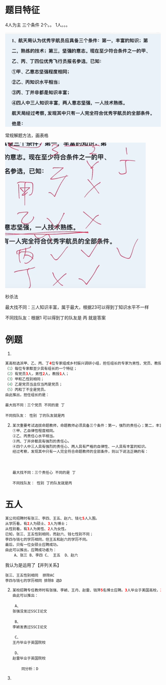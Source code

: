 # 题目特征

4人为主 三个条件 2个。。 1人。。。

![image-20231121205650461](.images/image-20231121205650461.png)

常规解题方法，画表格

![image-20231121210033718](.images/image-20231121210033718.png)



秒杀法

最大找不同：三人知识丰富，属于最大，根据23可以得到丁知识水平不一样

不同找队友：根据1 可以得到丁的队友是 丙 就是答案



# 例题 

1. 
```java
某高校选派甲、乙、丙、丁4位专家组成乡村振兴调研小组，担任组长的专家为男性、党员、教授。已知这4位专家中：
（1）每位专家都至少具有组长的一个特征；
（2）有党员3人，男性2人，教授1人；
（3）甲和乙性别相同；
（4）乙是党员当且仅当丙是党员；
（5）丙和丁不全是党员。
由此推出，担任组长的是：

最大找不同：三个党员 不同的是 丁

不同找队友： 性别 丁的队友就是丙 
```

2. 
   ```java
   某次重要考试选拔命题教师，命题教师必须具备三个条件：第一，强烈的责任心；第二，丰富的知识；第三，严格的自律性。现在至少符合条件之一的甲、乙、丙、丁四名优秀教师报名参加。已知：
   ①甲、乙自律性程度相同。
   ②乙、丙责任心水平相当。
   ③丙、丁并非都具有强烈的责任心。
   ④四个人中三人具有强烈的责任心、两人具有严格的自律性、一人具有丰富的知识。
   经过考察，发现其中只有一人完全符合命题教师的全部条件，则以下说法正确的有：
       
     
       
   最大找不同：三个责任心 不同的是 丁
   
   不同找队友： 性别 丁的队友就是丙 
   ```



# 五人

```java
某公司招聘时有张三、李四、王五、赵六、钱七5人入围。
从学历看，有2人为硕士、3人为博士；
从性别看，有3人为男性、2人为女性。
已知，张三、王五性别相同，而赵六、钱七性别不同；
李四与钱七的学历相同，但王五和赵六的学历不同。
最后，只有一位女硕士应聘成功。
由此可以推出，应聘成功者为：
    A、张三 B、李四 C、 王五  D、赵六
```

我认为是运用了【并列关系】

```jaba
张三、王五性别相同  排除AC
李四与钱七的学历相同 排除B 选D
```



2. ```java
   某校招聘专任教师时有张强、李颖、王丹、赵雷、钱萍5名博士应聘。3人毕业于美国高校，2人毕业于英国高校；2人发表过SSCI论文，3人没有发表过SSCI论文。已知，张强和王丹毕业院校所在国家相同，而赵雷和钱萍毕业院校所在国家不同；李颖和钱萍发表论文的情况相同，但王丹和赵雷发表论文的情况不同。最终，英国高校培养的一位发表过SSCI论文的博士被录取。
   由此可以推出：
   
    A、
   张强没发过SSCI论文
   
    B、
   李颖发表过SSCI论文
   
    C、
   王丹毕业于英国院校
   
    D、
   赵雷毕业于英国院校
       
       同分析：D
   ```

3. 